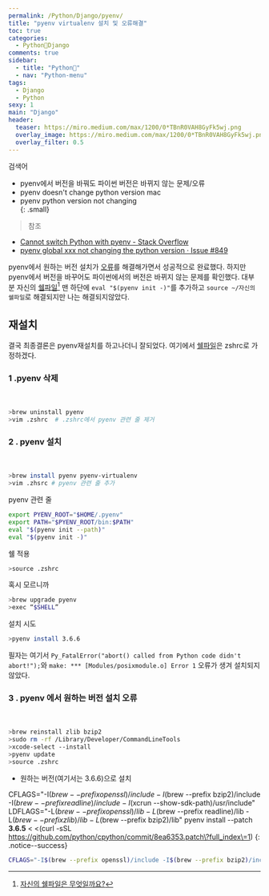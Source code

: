 ```yaml
---
permalink: /Python/Django/pyenv/
title: "pyenv virtualenv 설치 및 오류해결"
toc: true
categories:
  - Python🐸Django
comments: true
sidebar:
  - title: "Python🐸"
  - nav: "Python-menu"
tags:
  - Django
  - Python
sexy: 1
main: "Django"
header:
  teaser: https://miro.medium.com/max/1200/0*TBnR0VAH8GyFk5wj.png
  overlay_image: https://miro.medium.com/max/1200/0*TBnR0VAH8GyFk5wj.png
  overlay_filter: 0.5
---
```

검색어  
- pyenv에서 버전을 바꿔도 파이썬 버전은 바뀌지 않는 문제/오류  
- pyenv doesn't change python version mac  
- pyenv python version not changing  
{: .small}

> 참조  
- [Cannot switch Python with pyenv - Stack Overflow](https://stackoverflow.com/questions/33321312/cannot-switch-python-with-pyenv)
- [pyenv global xxx not changing the python version · Issue #849](https://github.com/pyenv/pyenv/issues/849)

pyenv에서 원하는 버전 설치가 [오류](#3--pyenv-에서-원하는-버전-설치-오류)를 해결해가면서 성공적으로 완료했다.
하지만 pyenv에서 버전을 바꾸어도 파이썬에서의 버전은 바뀌지 않는 문제를 확인했다. 대부분 자신의 <ins>쉘파일</ins>[^1] 맨 하단에 `eval "$(pyenv init -)"`를 추가하고 `source ~/자신의쉘파일`로 해결되지만 나는 해결되지않았다. 


## 재설치
결국 최종결론은 pyenv재설치를 하고나더니 잘되었다. 여기에서 [쉘파일](https://chanyoung-dev.github.io/Blog/Setting/JekyllInstall/#4-%ED%84%B0%EB%AF%B8%EB%84%90%EC%9D%98-shell%ED%8C%8C%EC%9D%BC%EC%97%90-rbenv%EB%A5%BC-%EC%9C%84%ED%95%9C-%EC%84%A4%EC%A0%95%EC%9D%84-%EC%B6%94%EA%B0%80%ED%95%B4%EC%A4%80%EB%8B%A4)은 zshrc로 가정하겠다.

### 1 .pyenv 삭제
ㅤ


```sh
>brew uninstall pyenv
>vim .zshrc  # .zshrc에서 pyenv 관련 줄 제거
```


### 2 . pyenv 설치
ㅤ
```sh
>brew install pyenv pyenv-virtualenv
>vim .zhsrc # pyenv 관련 줄 추가
```

pyenv 관련 줄
```sh
export PYENV_ROOT="$HOME/.pyenv"
export PATH="$PYENV_ROOT/bin:$PATH"
eval "$(pyenv init --path)"
eval "$(pyenv init -)"
```

쉘 적용
```sh
>source .zshrc 
```

혹시 모르니까
```sh
>brew upgrade pyenv
>exec “$SHELL”
```

설치 시도
```sh
>pyenv install 3.6.6 
```
필자는 여기서 
`Py_FatalError("abort() called from Python code didn't abort!");`와 `make: *** [Modules/posixmodule.o] Error 1` 오류가 생겨 설치되지 않았다.

### 3 . pyenv 에서 원하는 버전 설치 오류  
ㅤ


```sh
>brew reinstall zlib bzip2
>sudo rm -rf /Library/Developer/CommandLineTools
>xcode-select --install
>pyenv update
>source .zshrc 
```

- 원하는 버전(여기서는 3.6.6)으로 설치  

CFLAGS="-I$(brew --prefix openssl)/include -I$(brew --prefix bzip2)/include -I$(brew --prefix readline)/include -I$(xcrun --show-sdk-path)/usr/include" LDFLAGS="-L$(brew --prefix openssl)/lib -L$(brew --prefix readline)/lib -L$(brew --prefix zlib)/lib -L$(brew --prefix bzip2)/lib" pyenv install --patch **3.6.5** < <(curl -sSL https://github.com/python/cpython/commit/8ea6353.patch\?full_index\=1)
{: .notice--success}

```sh
CFLAGS="-I$(brew --prefix openssl)/include -I$(brew --prefix bzip2)/include -I$(brew --prefix readline)/include -I$(xcrun --show-sdk-path)/usr/include" LDFLAGS="-L$(brew --prefix openssl)/lib -L$(brew --prefix readline)/lib -L$(brew --prefix zlib)/lib -L$(brew --prefix bzip2)/lib" pyenv install --patch 3.6.5 < <(curl -sSL https://github.com/python/cpython/commit/8ea6353.patch\?full_index\=1)
```


[^1]:[자신의 쉘파일은 무엇일까요?](https://chanyoung-dev.github.io/Blog/Setting/JekyllInstall/#4-%ED%84%B0%EB%AF%B8%EB%84%90%EC%9D%98-shell%ED%8C%8C%EC%9D%BC%EC%97%90-rbenv%EB%A5%BC-%EC%9C%84%ED%95%9C-%EC%84%A4%EC%A0%95%EC%9D%84-%EC%B6%94%EA%B0%80%ED%95%B4%EC%A4%80%EB%8B%A4)